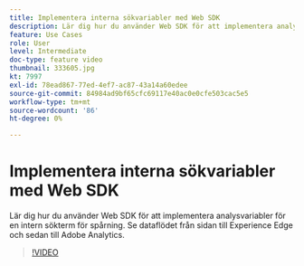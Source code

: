 ```yaml
---
title: Implementera interna sökvariabler med Web SDK
description: Lär dig hur du använder Web SDK för att implementera analysvariabler för en intern sökterm för spårning. Se dataflödet från sidan till Experience Edge och sedan till Adobe Analytics.
feature: Use Cases
role: User
level: Intermediate
doc-type: feature video
thumbnail: 333605.jpg
kt: 7997
exl-id: 78ead867-77ed-4ef7-ac87-43a14a60edee
source-git-commit: 84984ad9bf65cfc69117e40ac0e0cfe503cac5e5
workflow-type: tm+mt
source-wordcount: '86'
ht-degree: 0%

---
```


# Implementera interna sökvariabler med Web SDK

Lär dig hur du använder Web SDK för att implementera analysvariabler för en intern sökterm för spårning. Se dataflödet från sidan till Experience Edge och sedan till Adobe Analytics.

>[!VIDEO](https://video.tv.adobe.com/v/333605/?quality=12&learn=on)
